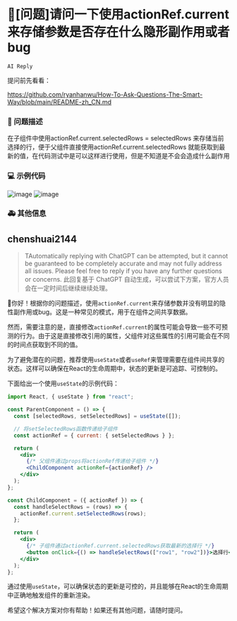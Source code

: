 # 🧐[问题]请问一下使用actionRef.current来存储参数是否存在什么隐形副作用或者bug

`AI Reply`

提问前先看看：

https://github.com/ryanhanwu/How-To-Ask-Questions-The-Smart-Way/blob/main/README-zh_CN.md

### 🧐 问题描述

在子组件中使用actionRef.current.selectedRows = selectedRows 来存储当前选择的行，便于父组件直接使用actionRef.current.selectedRows 就能获取到最新的值，在代码测试中是可以这样进行使用，但是不知道是不会会造成什么副作用

<!--
详细地描述问题，让大家都能理解
-->

### 💻 示例代码

![image](https://github.com/ant-design/pro-components/assets/23696556/a3b51283-1f9c-48bb-a145-153fad8e06d2)
![image](https://github.com/ant-design/pro-components/assets/23696556/ced2d112-a7e9-47e6-99cf-9991faa57709)

<!--
如果你有解决方案，在这里清晰地阐述
-->

### 🚑 其他信息

<!--
如截图等其他信息可以贴在这里
-->

## chenshuai2144

> TAutomatically replying with ChatGPT can be attempted, but it cannot be guaranteed to be completely accurate and may not fully address all issues. Please feel free to reply if you have any further questions or concerns.
> 此回复基于 ChatGPT 自动生成，可以尝试下方案，官方人员会在一定时间后继续继续处理。

👋你好！根据你的问题描述，使用`actionRef.current`来存储参数并没有明显的隐性副作用或bug。这是一种常见的模式，用于在组件之间共享数据。

然而，需要注意的是，直接修改`actionRef.current`的属性可能会导致一些不可预测的行为。由于这是直接修改引用的属性，父组件对这些属性的引用可能会在不同的时间点获取到不同的值。

为了避免潜在的问题，推荐使用`useState`或者`useRef`来管理需要在组件间共享的状态。这样可以确保在React的生命周期中，状态的更新是可追踪、可控制的。

下面给出一个使用`useState`的示例代码：

```jsx
import React, { useState } from "react";

const ParentComponent = () => {
  const [selectedRows, setSelectedRows] = useState([]);

  // 将setSelectedRows函数传递给子组件
  const actionRef = { current: { setSelectedRows } };

  return (
    <div>
      {/* 父组件通过props将actionRef传递给子组件 */}
      <ChildComponent actionRef={actionRef} />
    </div>
  );
};

const ChildComponent = ({ actionRef }) => {
  const handleSelectRows = (rows) => {
    actionRef.current.setSelectedRows(rows);
  };

  return (
    <div>
      {/* 子组件通过actionRef.current.selectedRows获取最新的选择行 */}
      <button onClick={() => handleSelectRows(["row1", "row2"])}>选择行</button>
    </div>
  );
};
```

通过使用`useState`，可以确保状态的更新是可控的，并且能够在React的生命周期中正确地触发组件的重新渲染。

希望这个解决方案对你有帮助！如果还有其他问题，请随时提问。
